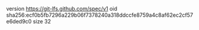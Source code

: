 version https://git-lfs.github.com/spec/v1
oid sha256:ecf0b5fb7296a229b06f7378240a318ddccfe8759a4c8af62ec2cf57e6ded9c0
size 32
